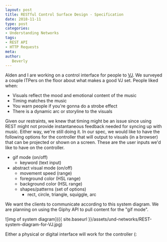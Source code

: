 ```yaml
---
layout: post
title: RESTful Control Surface Design - Specification
date: 2018-11-11
type: post
categories:
- Understanding Networks
tags:
- REST API
- HTTP Requests
meta:
author:
   Beverly
---
```


Alden and I are working on a control interface for people to [VJ](https://en.wikipedia.org/wiki/VJing). We surveyed a couple ITPers on the floor about what makes a good VJ set. People liked when:

- Visuals reflect the mood and emotional content of the music
- Timing matches the music
- You warn people if you're gonna do a strobe effect
- There is a dynamic arc or storyline to the visuals

Given our restraints, we knew that timing might be an issue since using REST might not provide instantaneous feedback needed for syncing up with music. Either way, we're still doing it. In our spec, we would like to have the following options for the controller that will output to visuals (in a browser) that can be projected or shown on a screen. These are the user inputs we'd like to have on the controller.

- gif mode (on/off)
  - keyword (text input)
- abstract visual mode (on/off)
  - movement speed (range)
  - foreground color (HSL range)
  - background color (HSL range)
  - shapes/patterns (set of options)
    - rect, circle, triangle, squiggle, arc

We want the clients to communicate according to this system diagram. We are planning on using the Giphy API to pull content for the "gif mode".

![img of system diagram]({{ site.baseurl }}/assets/und-networks/REST-system-diagram-for-VJ.jpg)

Either a physical or digital interface will work for the controller (:
